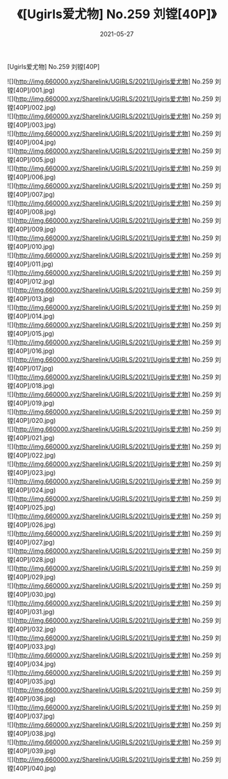 ﻿---
layout: post
title:  《[Ugirls爱尤物] No.259 刘镗[40P]》
date:   2021-05-27
img: http://img.660000.xyz/Sharelink/UGIRLS/2021/[Ugirls爱尤物] No.259 刘镗[40P]/000.jpg
categories: [美女, 清纯, 唯美]
---

[Ugirls爱尤物] No.259 刘镗[40P]

  ![](http://img.660000.xyz/Sharelink/UGIRLS/2021/[Ugirls爱尤物] No.259 刘镗[40P]/001.jpg) <br> ![](http://img.660000.xyz/Sharelink/UGIRLS/2021/[Ugirls爱尤物] No.259 刘镗[40P]/002.jpg) <br> ![](http://img.660000.xyz/Sharelink/UGIRLS/2021/[Ugirls爱尤物] No.259 刘镗[40P]/003.jpg) <br> ![](http://img.660000.xyz/Sharelink/UGIRLS/2021/[Ugirls爱尤物] No.259 刘镗[40P]/004.jpg) <br> ![](http://img.660000.xyz/Sharelink/UGIRLS/2021/[Ugirls爱尤物] No.259 刘镗[40P]/005.jpg) <br> ![](http://img.660000.xyz/Sharelink/UGIRLS/2021/[Ugirls爱尤物] No.259 刘镗[40P]/006.jpg) <br> ![](http://img.660000.xyz/Sharelink/UGIRLS/2021/[Ugirls爱尤物] No.259 刘镗[40P]/007.jpg) <br> ![](http://img.660000.xyz/Sharelink/UGIRLS/2021/[Ugirls爱尤物] No.259 刘镗[40P]/008.jpg) <br> ![](http://img.660000.xyz/Sharelink/UGIRLS/2021/[Ugirls爱尤物] No.259 刘镗[40P]/009.jpg) <br> ![](http://img.660000.xyz/Sharelink/UGIRLS/2021/[Ugirls爱尤物] No.259 刘镗[40P]/010.jpg) <br> ![](http://img.660000.xyz/Sharelink/UGIRLS/2021/[Ugirls爱尤物] No.259 刘镗[40P]/011.jpg) <br> ![](http://img.660000.xyz/Sharelink/UGIRLS/2021/[Ugirls爱尤物] No.259 刘镗[40P]/012.jpg) <br> ![](http://img.660000.xyz/Sharelink/UGIRLS/2021/[Ugirls爱尤物] No.259 刘镗[40P]/013.jpg) <br> ![](http://img.660000.xyz/Sharelink/UGIRLS/2021/[Ugirls爱尤物] No.259 刘镗[40P]/014.jpg) <br> ![](http://img.660000.xyz/Sharelink/UGIRLS/2021/[Ugirls爱尤物] No.259 刘镗[40P]/015.jpg) <br> ![](http://img.660000.xyz/Sharelink/UGIRLS/2021/[Ugirls爱尤物] No.259 刘镗[40P]/016.jpg) <br> ![](http://img.660000.xyz/Sharelink/UGIRLS/2021/[Ugirls爱尤物] No.259 刘镗[40P]/017.jpg) <br> ![](http://img.660000.xyz/Sharelink/UGIRLS/2021/[Ugirls爱尤物] No.259 刘镗[40P]/018.jpg) <br> ![](http://img.660000.xyz/Sharelink/UGIRLS/2021/[Ugirls爱尤物] No.259 刘镗[40P]/019.jpg) <br> ![](http://img.660000.xyz/Sharelink/UGIRLS/2021/[Ugirls爱尤物] No.259 刘镗[40P]/020.jpg) <br> ![](http://img.660000.xyz/Sharelink/UGIRLS/2021/[Ugirls爱尤物] No.259 刘镗[40P]/021.jpg) <br> ![](http://img.660000.xyz/Sharelink/UGIRLS/2021/[Ugirls爱尤物] No.259 刘镗[40P]/022.jpg) <br> ![](http://img.660000.xyz/Sharelink/UGIRLS/2021/[Ugirls爱尤物] No.259 刘镗[40P]/023.jpg) <br> ![](http://img.660000.xyz/Sharelink/UGIRLS/2021/[Ugirls爱尤物] No.259 刘镗[40P]/024.jpg) <br> ![](http://img.660000.xyz/Sharelink/UGIRLS/2021/[Ugirls爱尤物] No.259 刘镗[40P]/025.jpg) <br> ![](http://img.660000.xyz/Sharelink/UGIRLS/2021/[Ugirls爱尤物] No.259 刘镗[40P]/026.jpg) <br> ![](http://img.660000.xyz/Sharelink/UGIRLS/2021/[Ugirls爱尤物] No.259 刘镗[40P]/027.jpg) <br> ![](http://img.660000.xyz/Sharelink/UGIRLS/2021/[Ugirls爱尤物] No.259 刘镗[40P]/028.jpg) <br> ![](http://img.660000.xyz/Sharelink/UGIRLS/2021/[Ugirls爱尤物] No.259 刘镗[40P]/029.jpg) <br> ![](http://img.660000.xyz/Sharelink/UGIRLS/2021/[Ugirls爱尤物] No.259 刘镗[40P]/030.jpg) <br> ![](http://img.660000.xyz/Sharelink/UGIRLS/2021/[Ugirls爱尤物] No.259 刘镗[40P]/031.jpg) <br> ![](http://img.660000.xyz/Sharelink/UGIRLS/2021/[Ugirls爱尤物] No.259 刘镗[40P]/032.jpg) <br> ![](http://img.660000.xyz/Sharelink/UGIRLS/2021/[Ugirls爱尤物] No.259 刘镗[40P]/033.jpg) <br> ![](http://img.660000.xyz/Sharelink/UGIRLS/2021/[Ugirls爱尤物] No.259 刘镗[40P]/034.jpg) <br> ![](http://img.660000.xyz/Sharelink/UGIRLS/2021/[Ugirls爱尤物] No.259 刘镗[40P]/035.jpg) <br> ![](http://img.660000.xyz/Sharelink/UGIRLS/2021/[Ugirls爱尤物] No.259 刘镗[40P]/036.jpg) <br> ![](http://img.660000.xyz/Sharelink/UGIRLS/2021/[Ugirls爱尤物] No.259 刘镗[40P]/037.jpg) <br> ![](http://img.660000.xyz/Sharelink/UGIRLS/2021/[Ugirls爱尤物] No.259 刘镗[40P]/038.jpg) <br> ![](http://img.660000.xyz/Sharelink/UGIRLS/2021/[Ugirls爱尤物] No.259 刘镗[40P]/039.jpg) <br> ![](http://img.660000.xyz/Sharelink/UGIRLS/2021/[Ugirls爱尤物] No.259 刘镗[40P]/040.jpg) <br>